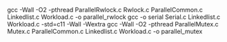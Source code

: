 gcc -Wall -O2 -pthread ParallelRwlock.c Rwlock.c ParallelCommon.c Linkedlist.c Workload.c -o parallel_rwlock
gcc -o serial Serial.c Linkedlist.c Workload.c -std=c11 -Wall -Wextra
gcc -Wall -O2 -pthread ParallelMutex.c Mutex.c ParallelCommon.c Linkedlist.c Workload.c -o parallel_mutex